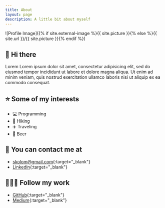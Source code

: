 ```yaml
---
title: About
layout: page
description: A little bit about myself
---
```

![Profile Image]({% if site.external-image %}{{ site.picture }}{% else %}{{ site.url }}/{{ site.picture }}{% endif %})

## 🤘 Hi there

Lorem Lorem ipsum dolor sit amet, consectetur adipisicing elit, sed do eiusmod
tempor incididunt ut labore et dolore magna aliqua. Ut enim ad minim veniam,
quis nostrud exercitation ullamco laboris nisi ut aliquip ex ea commodo
consequat.

## ⭐ Some of my interests
- 💻 Programming
- 🚶 Hiking
- ✈️ Traveling
- 🍺 Beer 

## 📧 You can contact me at
- [skolom@gmail.com](mailto:skolom@gmail.com){:target="_blank"}
- [Linkedin](https://www.linkedin.com/in/albert-colom-mulet){:target="_blank"}

## 👨🏽‍💻 Follow my work
- [GitHub](https://github.com/albertcolom){:target="_blank"}
- [Medium](https://medium.com/@albertcolom){:target="_blank"}
